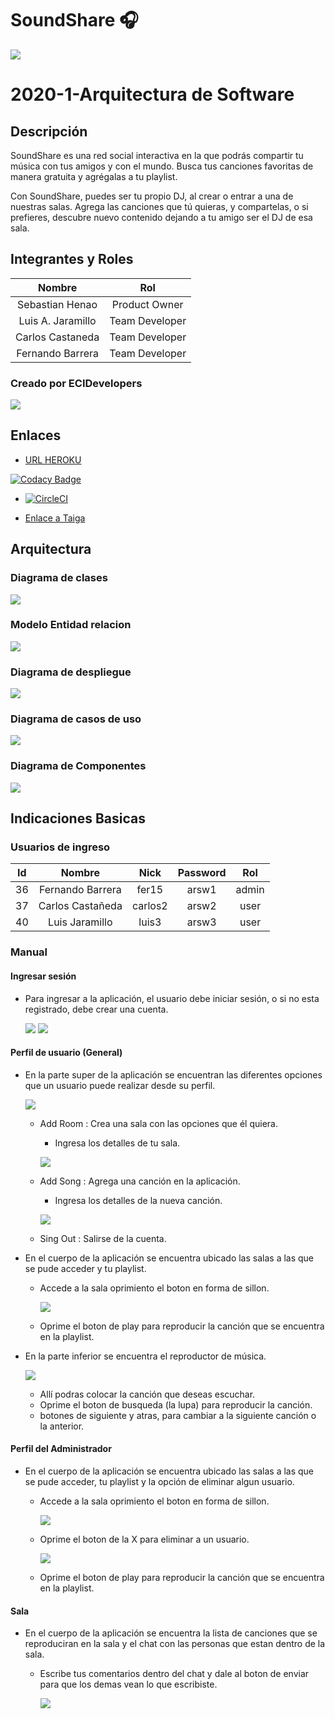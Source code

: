 # SoundShare :headphones:

   ![](img/logo4.png)

# 2020-1-Arquitectura de Software

## Descripción


SoundShare es una red social interactiva en la que podrás compartir tu música con tus amigos y con el mundo. Busca tus canciones favoritas de manera gratuita y agrégalas a tu playlist. 

Con SoundShare, puedes ser tu propio DJ, al crear o entrar a una de nuestras salas. Agrega las canciones que tú quieras, y compartelas, o si prefieres, descubre nuevo contenido dejando a tu amigo ser el DJ de esa sala.

## Integrantes y Roles

|     Nombre    |     Rol         |
|:--------------:|:-------------: |
|Sebastian Henao|Product Owner    |
|Luis A. Jaramillo|Team Developer |
|Carlos Castaneda|Team Developer  |
|Fernando Barrera|Team Developer  |


### Creado por ECIDevelopers 

   ![](img/logoECI.png)

## Enlaces 

+ [URL HEROKU](https://soundsharearsw.herokuapp.com/)

[![Codacy Badge](https://api.codacy.com/project/badge/Grade/a691767bea7f4baaa324e20c3c089ced)](https://app.codacy.com/gh/EciDevelopers/SoundShare?utm_source=github.com&utm_medium=referral&utm_content=EciDevelopers/SoundShare&utm_campaign=Badge_Grade_Dashboard)
+ [![CircleCI](https://circleci.com/gh/EciDevelopers/SoundShare.svg?style=svg)](https://circleci.com/gh/EciDevelopers/SoundShare)

+ [Enlace a Taiga](https://tree.taiga.io/project/luisalejandrojaramillo-soundshare/backlog)

## Arquitectura

### Diagrama de clases

![](img/DiagramaClases.png)

### Modelo Entidad relacion

![](img/dbmod2.png)

### Diagrama de despliegue

![](img/DiagramaDespliegue.png)

### Diagrama de casos de uso

![](img/CasoDeUso.png)

### Diagrama de Componentes

![](img/DiagramaComponentes.png)

## Indicaciones Basicas

### Usuarios de ingreso

|     Id         |     Nombre     |     Nick       |     Password   |     Rol        |
|:--------------:|:--------------:|:-------------: |:--------------:|:-------------: |
|      36        | Fernando Barrera|     fer15     |      arsw1     |      admin     |
|      37        | Carlos Castañeda|     carlos2   |      arsw2     |      user      |
|      40        | Luis Jaramillo  |      luis3    |      arsw3     |      user      |

### Manual

#### Ingresar sesión

* Para ingresar a la aplicación, el usuario debe iniciar sesión, o si no esta registrado, debe crear una cuenta.

    ![](img/iniciosesion.png) ![](img/registrarse.png)

#### Perfil de usuario (General)

* En la parte super de la aplicación se encuentran las diferentes opciones que un usuario puede realizar desde su perfil.

   ![](img/barrasuperior.png)
   
  * Add Room : Crea una sala con las opciones que él quiera.
    * Ingresa los detalles de tu sala.
    
    ![](img/addroom.png)
    
  * Add Song : Agrega una canción en la aplicación.
    * Ingresa los detalles de la nueva canción.
    
    ![](img/addsong.png)
         
  * Sing Out : Salirse de la cuenta.
  
* En el cuerpo de la aplicación se encuentra ubicado las salas a las que se pude acceder y tu playlist.
  
  * Accede a la sala oprimiento el boton en forma de sillon.
  
    ![](img/cuerposala.png)
  
  * Oprime el boton de play para reproducir la canción que se encuentra en la playlist.
  
* En la parte inferior se encuentra el reproductor de música.
   
  ![](img/barrainferior.png)
   
  * Allí podras colocar la canción que deseas escuchar.
  * Oprime el boton de busqueda (la lupa) para reproducir la canción.
  * botones de siguiente y atras, para cambiar a la siguiente canción o la anterior.
  
#### Perfil del Administrador

* En el cuerpo de la aplicación se encuentra ubicado las salas a las que se pude acceder, tu playlist y la opción de eliminar algun usuario.
  
  * Accede a la sala oprimiento el boton en forma de sillon.
  
    ![](img/cuerposalaadmin.png)
  
  * Oprime el boton de la X para eliminar a un usuario.
  
    ![](img/cuerpouseradmin.png)
  
  * Oprime el boton de play para reproducir la canción que se encuentra en la playlist.

#### Sala

* En el cuerpo de la aplicación se encuentra la lista de canciones que se reproduciran en la sala y el chat con las personas que estan dentro de la sala.

  * Escribe tus comentarios dentro del chat y dale al boton de enviar para que los demas vean lo que escribiste.
  
    ![](img/cuerpochatsala.png)


 
